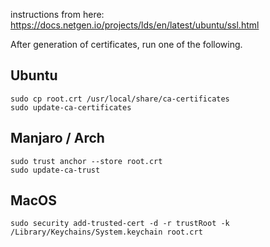 instructions from here: https://docs.netgen.io/projects/lds/en/latest/ubuntu/ssl.html

After generation of certificates, run one of the following.

## Ubuntu

```
sudo cp root.crt /usr/local/share/ca-certificates
sudo update-ca-certificates
```

## Manjaro / Arch

```
sudo trust anchor --store root.crt
sudo update-ca-trust
```

## MacOS

```
sudo security add-trusted-cert -d -r trustRoot -k /Library/Keychains/System.keychain root.crt
```
